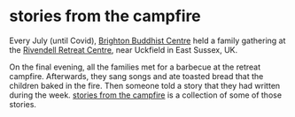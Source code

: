 # stories from the campfire

Every July (until Covid), [Brighton Buddhist Centre](https://www.brightonbuddhistcentre.co.uk/) held a family gathering at the [Rivendell Retreat Centre](https://www.rivendellretreatcentre.com/), near Uckfield in East Sussex, UK.

On the final evening, all the families met for a barbecue at the retreat campfire. Afterwards, they sang songs and ate toasted bread that the children baked in the fire. Then someone told a story that they had written during the week. [stories from the campfire](https://stevehuckle.gitbook.io/stories-from-the-campfire) is a collection of some of those stories.
